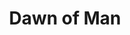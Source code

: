 ---
title:   Dawn of Man
studio:  Madruga Works
release: 2019-03-01 
img:     games/dawn-of-man.jpg 
url:     madrugaworks.com/dawnofman
status:  finished
last_played: 2019-04-22
tags:  # genre: mmo, action, rpg, strategy, computer, steam, ps4
  - computer
  - sim
  - city-builder
  - steam
---